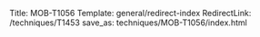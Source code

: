 Title: MOB-T1056
Template: general/redirect-index
RedirectLink: /techniques/T1453
save_as: techniques/MOB-T1056/index.html